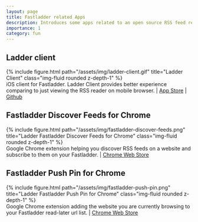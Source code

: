 ```yaml
---
layout: page
title: Fastladder related Apps
description: Introduces some apps related to an open source RSS feed reader called Fastladder.
importance: 1
category: fun
---
```


## Ladder client

<div class="row justify-content-sm-center">
    <div class="col-4">
        {% include figure.html path="/assets/img/ladder-client.gif" title="Ladder Client"  class="img-fluid rounded z-depth-1" %}
    </div>
</div>
<div class="caption">
    iOS client for Fastladder. Ladder Client provides better experience comparing to just viewing the RSS reader on mobile browser.
    |
    <span>
        <a href="https://apps.apple.com/us/app/ladder-client/id1317507559">App Store</a>
    </span>
    |
    <span>
        <a href="https://github.com/kenzan8000/ladder-client">Github</a>
    </span>
</div>

## Fastladder Discover Feeds for Chrome

<div class="row justify-content-sm-center">
    <div class="col-sm mt-3 mt-md-0">
        {% include figure.html path="/assets/img/fastladder-discover-feeds.png" title="Ladder Fastladder Discover Feeds for Chrome"  class="img-fluid rounded z-depth-1" %}
    </div>
</div>
<div class="caption">
    Google Chrome extension helping you discover RSS feeds on a website and subscribe to them on your Fastladder.
    |
    <span>
        <a href="https://chrome.google.com/webstore/detail/fastladder-discover-feeds/kpgpnckgeicbcilknadjilhhhfpeijec">Chrome Web Store</a>
    </span>
</div>

## Fastladder Push Pin for Chrome

<div class="row justify-content-sm-center">
    <div class="col-sm mt-3 mt-md-0">
        {% include figure.html path="/assets/img/fastladder-push-pin.png" title="Ladder Fastladder Push Pin for Chrome"  class="img-fluid rounded z-depth-1" %}
    </div>
</div>
<div class="caption">
    Google Chrome extension adding the website you are currently browsing to your Fastladder read-later url list.
    |
    <span>
        <a href="https://chrome.google.com/webstore/detail/fastladder-push-pin-for-c/jfckpfjiakklmlihlbgkmeadmjhilmkm">Chrome Web Store</a>
    </span>
</div>